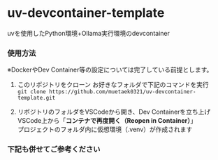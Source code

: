 # uv-devcontainer-template
uvを使用したPython環境+Ollama実行環境のdevcontainer

### 使用方法
※DockerやDev Container等の設定については完了している前提とします。  

1. このリポジトリをクローン
  お好きなフォルダで下記のコマンドを実行  
  `git clone https://github.com/muetaek0321/uv-devcontainer-template.git`  

2. リポジトリのフォルダをVSCodeから開き、Dev Containerを立ち上げ  
  VSCode上から「**コンテナで再度開く（Reopen in Container）**」  
  プロジェクトのフォルダ内に仮想環境（.venv）が作成されます  


### 下記も併せてご参考ください
[]()